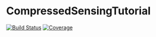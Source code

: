 # CompressedSensingTutorial

[![Build Status](https://github.com/GiggleLiu/CompressedSensingTutorial.jl/actions/workflows/CI.yml/badge.svg?branch=main)](https://github.com/GiggleLiu/CompressedSensingTutorial.jl/actions/workflows/CI.yml?query=branch%3Amain)
[![Coverage](https://codecov.io/gh/GiggleLiu/CompressedSensingTutorial.jl/branch/main/graph/badge.svg)](https://codecov.io/gh/GiggleLiu/CompressedSensingTutorial.jl)

